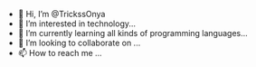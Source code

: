 - 👋 Hi, I’m @TrickssOnya
- 👀 I’m interested in technology...
- 🌱 I’m currently learning all kinds of programming languages...
- 💞️ I’m looking to collaborate on ...
- 📫 How to reach me ...

<!---
TrickssOnya/TrickssOnya is a ✨ special ✨ repository because its `README.md` (this file) appears on your GitHub profile.
You can click the Preview link to take a look at your changes.
--->
